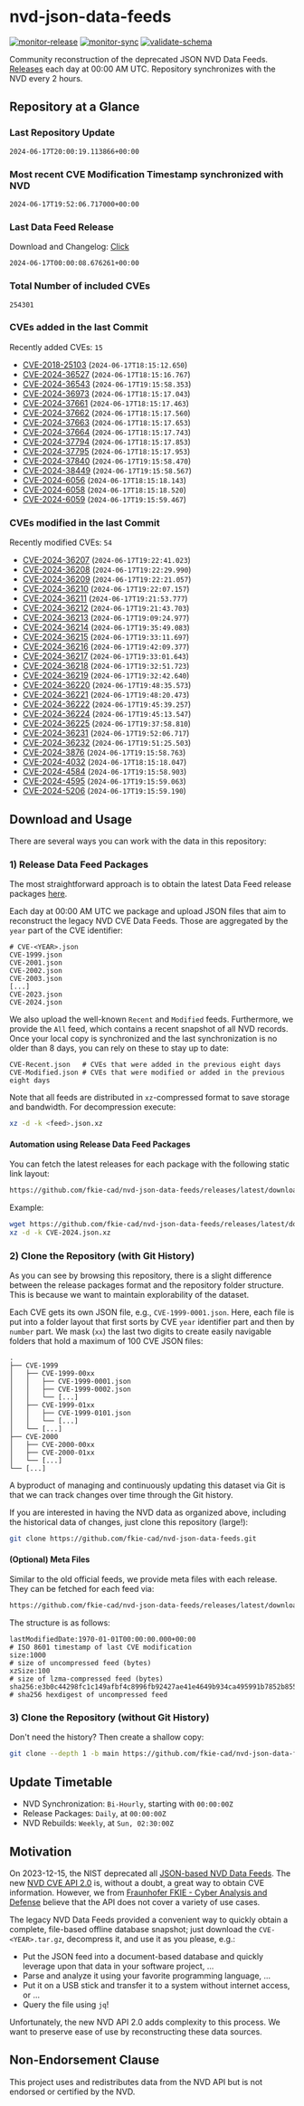 # nvd-json-data-feeds

[![monitor-release](https://github.com/fkie-cad/nvd-json-data-feeds/actions/workflows/monitor_release.yml/badge.svg)](https://github.com/fkie-cad/nvd-json-data-feeds/actions/workflows/monitor_release.yml)
[![monitor-sync](https://github.com/fkie-cad/nvd-json-data-feeds/actions/workflows/monitor_sync.yml/badge.svg)](https://github.com/fkie-cad/nvd-json-data-feeds/actions/workflows/monitor_sync.yml)
[![validate-schema](https://github.com/fkie-cad/nvd-json-data-feeds/actions/workflows/validate_schema.yml/badge.svg)](https://github.com/fkie-cad/nvd-json-data-feeds/actions/workflows/validate_schema.yml)

Community reconstruction of the deprecated JSON NVD Data Feeds.
[Releases](https://github.com/fkie-cad/nvd-json-data-feeds/releases/latest) each day at 00:00 AM UTC.
Repository synchronizes with the NVD every 2 hours.

## Repository at a Glance

### Last Repository Update

```plain
2024-06-17T20:00:19.113866+00:00
```

### Most recent CVE Modification Timestamp synchronized with NVD

```plain
2024-06-17T19:52:06.717000+00:00
```

### Last Data Feed Release

Download and Changelog: [Click](https://github.com/fkie-cad/nvd-json-data-feeds/releases/latest)

```plain
2024-06-17T00:00:08.676261+00:00
```

### Total Number of included CVEs

```plain
254301
```

### CVEs added in the last Commit

Recently added CVEs: `15`

- [CVE-2018-25103](CVE-2018/CVE-2018-251xx/CVE-2018-25103.json) (`2024-06-17T18:15:12.650`)
- [CVE-2024-36527](CVE-2024/CVE-2024-365xx/CVE-2024-36527.json) (`2024-06-17T18:15:16.767`)
- [CVE-2024-36543](CVE-2024/CVE-2024-365xx/CVE-2024-36543.json) (`2024-06-17T19:15:58.353`)
- [CVE-2024-36973](CVE-2024/CVE-2024-369xx/CVE-2024-36973.json) (`2024-06-17T18:15:17.043`)
- [CVE-2024-37661](CVE-2024/CVE-2024-376xx/CVE-2024-37661.json) (`2024-06-17T18:15:17.463`)
- [CVE-2024-37662](CVE-2024/CVE-2024-376xx/CVE-2024-37662.json) (`2024-06-17T18:15:17.560`)
- [CVE-2024-37663](CVE-2024/CVE-2024-376xx/CVE-2024-37663.json) (`2024-06-17T18:15:17.653`)
- [CVE-2024-37664](CVE-2024/CVE-2024-376xx/CVE-2024-37664.json) (`2024-06-17T18:15:17.743`)
- [CVE-2024-37794](CVE-2024/CVE-2024-377xx/CVE-2024-37794.json) (`2024-06-17T18:15:17.853`)
- [CVE-2024-37795](CVE-2024/CVE-2024-377xx/CVE-2024-37795.json) (`2024-06-17T18:15:17.953`)
- [CVE-2024-37840](CVE-2024/CVE-2024-378xx/CVE-2024-37840.json) (`2024-06-17T19:15:58.470`)
- [CVE-2024-38449](CVE-2024/CVE-2024-384xx/CVE-2024-38449.json) (`2024-06-17T19:15:58.567`)
- [CVE-2024-6056](CVE-2024/CVE-2024-60xx/CVE-2024-6056.json) (`2024-06-17T18:15:18.143`)
- [CVE-2024-6058](CVE-2024/CVE-2024-60xx/CVE-2024-6058.json) (`2024-06-17T18:15:18.520`)
- [CVE-2024-6059](CVE-2024/CVE-2024-60xx/CVE-2024-6059.json) (`2024-06-17T19:15:59.467`)


### CVEs modified in the last Commit

Recently modified CVEs: `54`

- [CVE-2024-36207](CVE-2024/CVE-2024-362xx/CVE-2024-36207.json) (`2024-06-17T19:22:41.023`)
- [CVE-2024-36208](CVE-2024/CVE-2024-362xx/CVE-2024-36208.json) (`2024-06-17T19:22:29.990`)
- [CVE-2024-36209](CVE-2024/CVE-2024-362xx/CVE-2024-36209.json) (`2024-06-17T19:22:21.057`)
- [CVE-2024-36210](CVE-2024/CVE-2024-362xx/CVE-2024-36210.json) (`2024-06-17T19:22:07.157`)
- [CVE-2024-36211](CVE-2024/CVE-2024-362xx/CVE-2024-36211.json) (`2024-06-17T19:21:53.777`)
- [CVE-2024-36212](CVE-2024/CVE-2024-362xx/CVE-2024-36212.json) (`2024-06-17T19:21:43.703`)
- [CVE-2024-36213](CVE-2024/CVE-2024-362xx/CVE-2024-36213.json) (`2024-06-17T19:09:24.977`)
- [CVE-2024-36214](CVE-2024/CVE-2024-362xx/CVE-2024-36214.json) (`2024-06-17T19:35:49.083`)
- [CVE-2024-36215](CVE-2024/CVE-2024-362xx/CVE-2024-36215.json) (`2024-06-17T19:33:11.697`)
- [CVE-2024-36216](CVE-2024/CVE-2024-362xx/CVE-2024-36216.json) (`2024-06-17T19:42:09.377`)
- [CVE-2024-36217](CVE-2024/CVE-2024-362xx/CVE-2024-36217.json) (`2024-06-17T19:33:01.643`)
- [CVE-2024-36218](CVE-2024/CVE-2024-362xx/CVE-2024-36218.json) (`2024-06-17T19:32:51.723`)
- [CVE-2024-36219](CVE-2024/CVE-2024-362xx/CVE-2024-36219.json) (`2024-06-17T19:32:42.640`)
- [CVE-2024-36220](CVE-2024/CVE-2024-362xx/CVE-2024-36220.json) (`2024-06-17T19:48:35.573`)
- [CVE-2024-36221](CVE-2024/CVE-2024-362xx/CVE-2024-36221.json) (`2024-06-17T19:48:20.473`)
- [CVE-2024-36222](CVE-2024/CVE-2024-362xx/CVE-2024-36222.json) (`2024-06-17T19:45:39.257`)
- [CVE-2024-36224](CVE-2024/CVE-2024-362xx/CVE-2024-36224.json) (`2024-06-17T19:45:13.547`)
- [CVE-2024-36225](CVE-2024/CVE-2024-362xx/CVE-2024-36225.json) (`2024-06-17T19:37:58.810`)
- [CVE-2024-36231](CVE-2024/CVE-2024-362xx/CVE-2024-36231.json) (`2024-06-17T19:52:06.717`)
- [CVE-2024-36232](CVE-2024/CVE-2024-362xx/CVE-2024-36232.json) (`2024-06-17T19:51:25.503`)
- [CVE-2024-3876](CVE-2024/CVE-2024-38xx/CVE-2024-3876.json) (`2024-06-17T19:15:58.763`)
- [CVE-2024-4032](CVE-2024/CVE-2024-40xx/CVE-2024-4032.json) (`2024-06-17T18:15:18.047`)
- [CVE-2024-4584](CVE-2024/CVE-2024-45xx/CVE-2024-4584.json) (`2024-06-17T19:15:58.903`)
- [CVE-2024-4595](CVE-2024/CVE-2024-45xx/CVE-2024-4595.json) (`2024-06-17T19:15:59.063`)
- [CVE-2024-5206](CVE-2024/CVE-2024-52xx/CVE-2024-5206.json) (`2024-06-17T19:15:59.190`)


## Download and Usage

There are several ways you can work with the data in this repository:

### 1) Release Data Feed Packages

The most straightforward approach is to obtain the latest Data Feed release packages [here](https://github.com/fkie-cad/nvd-json-data-feeds/releases/latest).

Each day at 00:00 AM UTC we package and upload JSON files that aim to reconstruct the legacy NVD CVE Data Feeds.
Those are aggregated by the `year` part of the CVE identifier:

```
# CVE-<YEAR>.json
CVE-1999.json
CVE-2001.json
CVE-2002.json
CVE-2003.json
[...]
CVE-2023.json
CVE-2024.json
```

We also upload the well-known `Recent` and `Modified` feeds.
Furthermore, we provide the `All` feed, which contains a recent snapshot of all NVD records.
Once your local copy is synchronized and the last synchronization is no older than 8 days, you can rely on these to stay up to date:

```plain
CVE-Recent.json   # CVEs that were added in the previous eight days
CVE-Modified.json # CVEs that were modified or added in the previous eight days
```

Note that all feeds are distributed in `xz`-compressed format to save storage and bandwidth.
For decompression execute:

```sh
xz -d -k <feed>.json.xz
```

#### Automation using Release Data Feed Packages

You can fetch the latest releases for each package with the following static link layout:

```sh
https://github.com/fkie-cad/nvd-json-data-feeds/releases/latest/download/CVE-<YEAR>.json.xz
```

Example:

```sh
wget https://github.com/fkie-cad/nvd-json-data-feeds/releases/latest/download/CVE-2024.json.xz
xz -d -k CVE-2024.json.xz
```

### 2) Clone the Repository (with Git History)

As you can see by browsing this repository, there is a slight difference between the release packages format and the repository folder structure.
This is because we want to maintain explorability of the dataset.

Each CVE gets its own JSON file, e.g., `CVE-1999-0001.json`.
Here, each file is put into a folder layout that first sorts by CVE `year` identifier part and then by `number` part.
We mask (`xx`) the last two digits to create easily navigable folders that hold a maximum of 100 CVE JSON files:

```plain
.
├── CVE-1999
│   ├── CVE-1999-00xx
│   │   ├── CVE-1999-0001.json
│   │   ├── CVE-1999-0002.json
│   │   └── [...]
│   ├── CVE-1999-01xx
│   │   ├── CVE-1999-0101.json
│   │   └── [...]
│   └── [...]
├── CVE-2000
│   ├── CVE-2000-00xx
│   ├── CVE-2000-01xx
│   └── [...]
└── [...]
```

A byproduct of managing and continuously updating this dataset via Git is that we can track changes over time through the Git history.

If you are interested in having the NVD data as organized above, including the historical data of changes, just clone this repository (large!):

```sh
git clone https://github.com/fkie-cad/nvd-json-data-feeds.git
```

#### (Optional) Meta Files

Similar to the old official feeds, we provide meta files with each release. They can be fetched for each feed via:

```sh
https://github.com/fkie-cad/nvd-json-data-feeds/releases/latest/download/CVE-<YEAR>.meta
```

The structure is as follows:

```plain
lastModifiedDate:1970-01-01T00:00:00.000+00:00                          # ISO 8601 timestamp of last CVE modification
size:1000                                                               # size of uncompressed feed (bytes)
xzSize:100                                                              # size of lzma-compressed feed (bytes)
sha256:e3b0c44298fc1c149afbf4c8996fb92427ae41e4649b934ca495991b7852b855 # sha256 hexdigest of uncompressed feed
```

### 3) Clone the Repository (without Git History)

Don't need the history? Then create a shallow copy:

```sh
git clone --depth 1 -b main https://github.com/fkie-cad/nvd-json-data-feeds.git
```


## Update Timetable

* NVD Synchronization: `Bi-Hourly`, starting with `00:00:00Z`
* Release Packages: `Daily`, at `00:00:00Z`
* NVD Rebuilds: `Weekly`, at `Sun, 02:30:00Z`


## Motivation

On 2023-12-15, the NIST deprecated all [JSON-based NVD Data Feeds](https://nvd.nist.gov/vuln/data-feeds#divRetirementBanner-1).
The new [NVD CVE API 2.0](https://nvd.nist.gov/developers/vulnerabilities) is, without a doubt, a great way to obtain CVE information.
However, we from [Fraunhofer FKIE - Cyber Analysis and Defense](https://www.fkie.fraunhofer.de/en/departments/cad.html) believe that the API does not cover a variety of use cases.

The legacy NVD Data Feeds provided a convenient way to quickly obtain a complete, file-based offline database snapshot; just download the `CVE-<YEAR>.tar.gz`, decompress it, and use it as you please, e.g.:

- Put the JSON feed into a document-based database and quickly leverage upon that data in your software project, ...
- Parse and analyze it using your favorite programming language, ...
- Put it on a USB stick and transfer it to a system without internet access, or ...
- Query the file using `jq`!

Unfortunately, the new NVD API 2.0 adds complexity to this process.
We want to preserve ease of use by reconstructing these data sources.

## Non-Endorsement Clause

This project uses and redistributes data from the NVD API but is not endorsed or certified by the NVD.